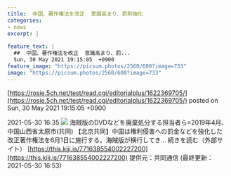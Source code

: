 ```yaml
---
title:  中国、著作権法を改正  意識高まり、罰則強化  
categories:
- news
excerpt: |
  
feature_text: |
  ##  中国、著作権法を改正  意識高まり、罰...
  Sun, 30 May 2021 19:15:05  +0900
feature_image: "https://picsum.photos/2560/600?image=733"
image: "https://picsum.photos/2560/600?image=733"
---
```


[https://rosie.5ch.net/test/read.cgi/editorialplus/1622369705/](https://rosie.5ch.net/test/read.cgi/editorialplus/1622369705/)
posted on Sun, 30 May 2021 19:15:05  +0900

<!--more-->

2021-05-30 16:35 ![](https://contents.oricon.co.jp/upimg/article/3/1530/1530773/detail/img400/4ba578b6e5a900d9c1f05e0f65ddd80be0967ffd25c3461ff2830f3ec8341672.jpg) 海賊版のDVDなどを廃棄処分する担当者ら=2019年4月、中国山西省太原市(共同) 【北京共同】中国は権利侵害への罰金などを強化した改正著作権法を6月1日に施行する。海賊版が横行してき... 続きを読む（外部サイト） [https://this.kiji.is/771638554002227200](https://this.kiji.is/771638554002227200) 提供元：共同通信 (最終更新：2021-05-30 16:53)

